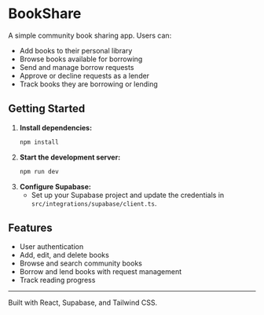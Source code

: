 # BookShare

A simple community book sharing app. Users can:
- Add books to their personal library
- Browse books available for borrowing
- Send and manage borrow requests
- Approve or decline requests as a lender
- Track books they are borrowing or lending

## Getting Started

1. **Install dependencies:**
   ```bash
   npm install
   ```
2. **Start the development server:**
   ```bash
   npm run dev
   ```
3. **Configure Supabase:**
   - Set up your Supabase project and update the credentials in `src/integrations/supabase/client.ts`.

## Features
- User authentication
- Add, edit, and delete books
- Browse and search community books
- Borrow and lend books with request management
- Track reading progress

---

Built with React, Supabase, and Tailwind CSS.
